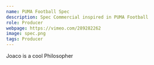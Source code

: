 ```yaml
---
name: PUMA Football Spec
description: Spec Commercial inspired in PUMA Football
role: Producer
webpage: https://vimeo.com/289282262
image: spec.png
tags: Producer
---
```

Joaco is a cool Philosopher
